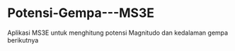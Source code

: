 # Potensi-Gempa---MS3E
Aplikasi MS3E untuk menghitung potensi Magnitudo dan kedalaman gempa berikutnya 
